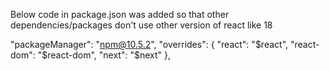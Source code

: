 Below code in package.json was added so that other dependencies/packages don't use other version of react like 18

"packageManager": "npm@10.5.2",
  "overrides": {
    "react": "$react",
    "react-dom": "$react-dom",
    "next": "$next"
  },